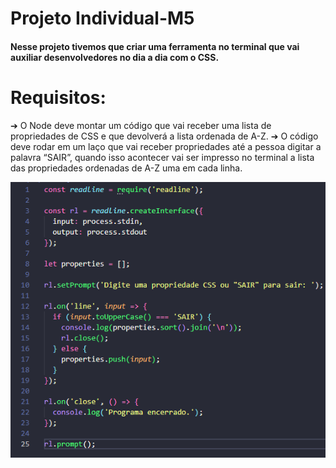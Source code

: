﻿# Projeto Individual-M5

<h4>Nesse projeto tivemos que criar uma ferramenta no terminal que vai auxiliar
desenvolvedores no dia a dia com o CSS.</h4>

 # Requisitos:
 ➔ O Node deve montar um código que vai receber uma lista de propriedades de CSS e que devolverá a lista ordenada de A-Z.
 ➔ O código deve rodar em um laço que vai receber propriedades até a
pessoa digitar a palavra “SAIR”, quando isso acontecer vai ser impresso
no terminal a lista das propriedades ordenadas de A-Z uma em cada linha. 

 <img alt="Código Node" src="/propriedade.png">
